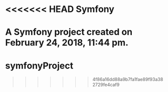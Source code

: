 <<<<<<< HEAD
Symfony
=======

A Symfony project created on February 24, 2018, 11:44 pm.
=======
# symfonyProject
>>>>>>> 4f86a16dd88a9b7fa1fae89f93a382729fe4caf9
